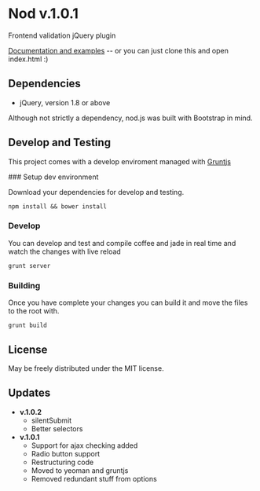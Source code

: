 Nod v.1.0.1
===========

Frontend validation jQuery plugin

[Documentation and examples](http://casperin.github.com/nod "nod") -- or you can
just clone this and open index.html :)


Dependencies
------------

* jQuery, version 1.8 or above

Although not strictly a dependency, nod.js was built with Bootstrap in mind.

Develop and Testing
-------------------

This project comes with a develop enviroment managed with
[Gruntjs](http://gruntjs.com)

### Setup dev environment

Download your dependencies for develop and testing.

    npm install && bower install

### Develop

You can develop and test and compile coffee and jade in real time and watch the
changes with live reload

    grunt server

### Building

Once you have complete your changes you can build it and move the files to the
root with.

    grunt build


License
-------

May be freely distributed under the MIT license.


Updates
-------

* **v.1.0.2**
  * silentSubmit
  * Better selectors
* **v.1.0.1**
  * Support for ajax checking added
  * Radio button support
  * Restructuring code
  * Moved to yeoman and gruntjs
  * Removed redundant stuff from options
